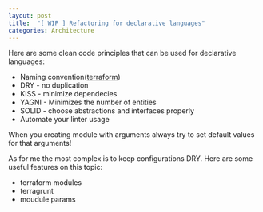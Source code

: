 ```yaml
---
layout: post
title:  "[ WIP ] Refactoring for declarative languages"
categories: Architecture
---
```



Here are some clean code principles that can be used for declarative languages:

* Naming convention([terraform](https://github.com/terraform-linters/tflint/blob/v0.16.2/docs/rules/terraform_naming_convention.md))
* DRY - no duplication
* KISS - minimize dependecies
* YAGNI - Minimizes the number of entities
* SOLID - choose abstractions and interfaces properly
* Automate  your linter usage



When you creating module with arguments always try to set default values for that arguments!


As for me the most complex is to keep configurations DRY. Here are some useful features on this topic:
* terraform modules
* terragrunt
* moudule params
